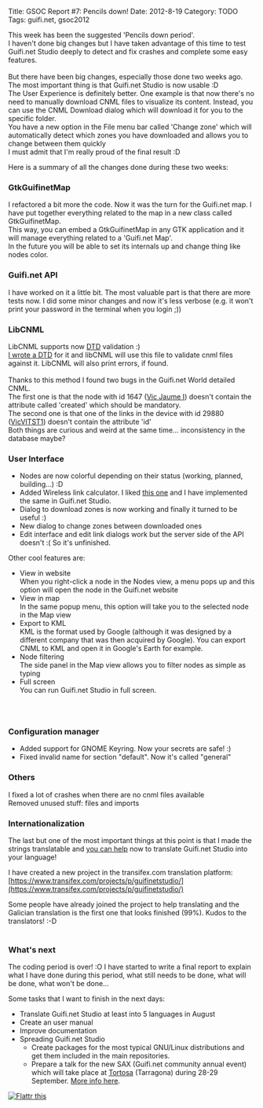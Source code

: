 Title: GSOC Report #7: Pencils down!
Date: 2012-8-19
Category: TODO
Tags: guifi.net, gsoc2012

This week has been the suggested 'Pencils down period'.\
I haven't done big changes but I have taken advantage of this time to test Guifi.net Studio deeply to detect and fix crashes and complete
some easy features.\
\
But there have been big changes, especially those done two weeks ago.\
The most important thing is that Guifi.net Studio is now usable :D\
The User Experience is definitely better. One example is that now there's no need to manually download CNML files to visualize its content.
Instead, you can use the CNML Download dialog which will download it for you to the specific folder.\
You have a new option in the File menu bar called 'Change zone' which will automatically detect which zones you have downloaded and allows
you to change between them quickly\
I must admit that I'm really proud of the final result :D

Here is a summary of all the changes done during these two weeks:

### GtkGuifinetMap

I refactored a bit more the code. Now it was the turn for the Guifi.net map. I have put together everything related to the map in a new
class called GtkGuifinetMap.\
This way, you can embed a GtkGuifinetMap in any GTK application and it will manage everything related to a 'Guifi.net Map'.\
In the future you will be able to set its internals up and change thing like nodes color.

### Guifi.net API

I have worked on it a little bit. The most valuable part is that there are more tests now. I did some minor changes and now it's less
verbose (e.g. it won't print your password in the terminal when you login ;))

### LibCNML

LibCNML supports now [DTD](https://en.wikipedia.org/wiki/Document_Type_Definition) validation :)\
[I wrote a DTD](https://gitorious.org/guifi-altres/guifinetstudio/blobs/master/tests/cnml.dtd) for it and libCNML will use this file to
validate cnml files against it. LibCNML will also print errors, if found.\
\
Thanks to this method I found two bugs in the Guifi.net World detailed CNML.\
The first one is that the node with id 1647 ([Vic Jaume I](http://test.guifi.net/node/1647)) doesn't contain the attribute called 'created'
which should be mandatory.\
The second one is that one of the links in the device with id 29880 ([VicVITST1](http://test.guifi.net/es/guifi/device/29880)) doesn't
contain the attribute 'id'\
Both things are curious and weird at the same time... inconsistency in the database maybe?

### User Interface

-   Nodes are now colorful depending on their status (working, planned, building...) :D
-   Added Wireless link calculator. I liked [this one](http://guifi.net/files/guificalculator.html) and I have implemented the same in
    Guifi.net Studio.
-   Dialog to download zones is now working and finally it turned to be useful :)
-   New dialog to change zones between downloaded ones
-   Edit interface and edit link dialogs work but the server side of the API doesn't :( So it's unfinished.

Other cool features are:

-   View in website\
    When you right-click a node in the Nodes view, a menu pops up and this option will open the node in the Guifi.net website
-   View in map\
    In the same popup menu, this option will take you to the selected node in the Map view
-   Export to KML\
    KML is the format used by Google (although it was designed by a different company that was then acquired by Google). You can export CNML
    to KML and open it in Google's Earth for example.
-   Node filtering\
    The side panel in the Map view allows you to filter nodes as simple as typing
-   Full screen\
    You can run Guifi.net Studio in full screen.

###  

### Configuration manager

-   Added support for GNOME Keyring. Now your secrets are safe! :)
-   Fixed invalid name for section "default". Now it's called "general"

### Others

I fixed a lot of crashes when there are no cnml files available\
Removed unused stuff: files and imports

### Internationalization

The last but one of the most important things at this point is that I made the strings translatable and [you can
help](https://lists.guifi.net/pipermail/guifi-gtra/2012-August/000073.html) now to translate Guifi.net Studio into your language!

I have created a new project in the transifex.com translation platform:\
[https://www.transifex.com/projects/p/guifinetstudio/](https://www.transifex.com/projects/p/guifinetstudio/)

Some people have already joined the project to help translating and the Galician translation is the first one that looks finished (99%).
Kudos to the translators! :-D\
 

### What's next

The coding period is over! :O I have started to write a final report to explain what I have done during this period, what still needs to be
done, what will be done, what won't be done...

Some tasks that I want to finish in the next days:

-   Translate Guifi.net Studio at least into 5 languages in August
-   Create an user manual
-   Improve documentation
-   Spreading Guifi.net Studio
    -   Create packages for the most typical GNU/Linux distributions and get them included in the main repositories.
    -   Prepare a talk for the new SAX (Guifi.net community annual event) which will take place at
        [Tortosa](https://en.wikipedia.org/wiki/Tortosa) (Tarragona) during 28-29 September. [More info
        here](https://lists.guifi.net/pipermail/guifi-usuaris/2012-August/018762.html).

[](http://lainconscienciadepablo.net/content/gsoc-report-7-pencils-down)

[![Flattr
this](http://api.flattr.com/button/flattr-badge-large.png "Flattr this")](http://flattr.com/thing/849700/GSOC-Report-7-Pencils-down)
